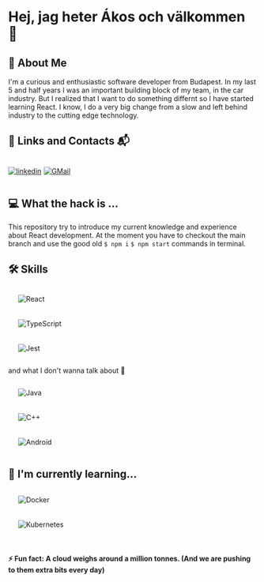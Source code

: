 # Hej, jag heter Ákos och välkommen 👋

## 🚀 About Me

I'm a curious and enthusiastic software developer from Budapest.
In my last 5 and half years I was an important building block of my team, in the car industry.
But I realized that I want to do something differnt so I have started learning React.
I know, I do a very big change from a slow and left behind industry to the cutting edge technology.

## 🔗 Links and Contacts 📬

<div style="display: flex; gap: 5px">

[![linkedin](https://img.shields.io/badge/linkedin-0A66C2?style=for-the-badge&logo=linkedin&logoColor=white)](https://www.linkedin.com/in/%C3%A1kos-ferenc-kalam%C3%A1r-4ba149125/)

[![GMail](https://img.shields.io/badge/gmail-EA4335?style=for-the-badge&logo=gmail&logoColor=white)](mailto:akos.kalamar@gmail.com)

</div>

## 💻 What the hack is ...

This repository try to introduce my current knowledge and experience about React development.
At the moment you have to checkout the main branch and use the good old `$ npm i` `$ npm start` commands in terminal.

## 🛠 Skills

<div style="display: flex; flex-direction: column; gap:5px; padding-left: 20px">

![React](https://img.shields.io/badge/React-61DAFB?style=&logo=react&logoColor=white)

![TypeScript](https://img.shields.io/badge/TypeScript-3178C6?style=&logo=typescript&logoColor=white)

![Jest](https://img.shields.io/badge/Jest-C21325?style=&logo=jest&logoColor=white)

</div>

and what I don't wanna talk about 🤪

<div style="display: flex; flex-direction: column; gap:5px; padding-left: 20px">

![Java](https://img.shields.io/badge/Java-ED8B00?style=&logo=openjdk&logoColor=white)

![C++](https://img.shields.io/badge/C++-00599C?style=&logo=cplusplus&logoColor=white)

![Android](https://img.shields.io/badge/Android-34A853?style=&logo=android&logoColor=white)

</div>

## 🧠 I'm currently learning...

<div style="display: flex; flex-direction: column; gap:5px; padding-left: 20px">

![Docker](https://img.shields.io/badge/docker-2496ED?style=&logo=docker&logoColor=white)

![Kubernetes](https://img.shields.io/badge/kubernetes-326CE5?style=&logo=kubernetes&logoColor=white)

</div>
<br /> 
        
#### ⚡️ Fun fact: A cloud weighs around a million tonnes. (And we are pushing to them extra bits every day)
